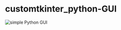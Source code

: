 # customtkinter_python-GUI

![simple Python GUI](https://user-images.githubusercontent.com/77251259/215087270-ec873e13-d3df-4fb6-8d0c-5b87f461c52a.PNG)
